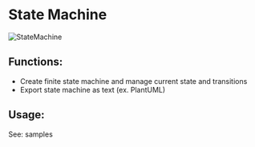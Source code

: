 # State Machine

![StateMachine](https://github.com/work-work-komei/node.state-machine/blob/develop/samples/SlothState.png)

## Functions:
 - Create finite state machine and manage current state and transitions
 - Export state machine as text (ex. PlantUML)

## Usage:
 See: samples
